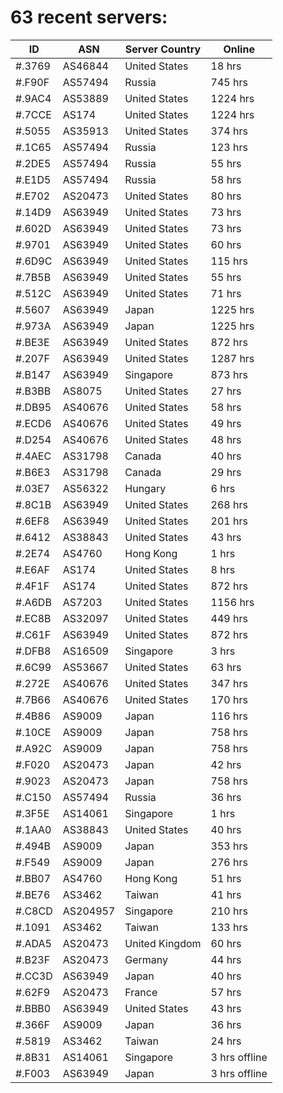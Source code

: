 # 63 recent servers:

| ID | ASN | Server Country | Online |
| ------ | ------ | ------ | ------ |
| #.3769 | AS46844 | United States | 18 hrs |
| #.F90F | AS57494 | Russia | 745 hrs |
| #.9AC4 | AS53889 | United States | 1224 hrs |
| #.7CCE | AS174 | United States | 1224 hrs |
| #.5055 | AS35913 | United States | 374 hrs |
| #.1C65 | AS57494 | Russia | 123 hrs |
| #.2DE5 | AS57494 | Russia | 55 hrs |
| #.E1D5 | AS57494 | Russia | 58 hrs |
| #.E702 | AS20473 | United States | 80 hrs |
| #.14D9 | AS63949 | United States | 73 hrs |
| #.602D | AS63949 | United States | 73 hrs |
| #.9701 | AS63949 | United States | 60 hrs |
| #.6D9C | AS63949 | United States | 115 hrs |
| #.7B5B | AS63949 | United States | 55 hrs |
| #.512C | AS63949 | United States | 71 hrs |
| #.5607 | AS63949 | Japan | 1225 hrs |
| #.973A | AS63949 | Japan | 1225 hrs |
| #.BE3E | AS63949 | United States | 872 hrs |
| #.207F | AS63949 | United States | 1287 hrs |
| #.B147 | AS63949 | Singapore | 873 hrs |
| #.B3BB | AS8075 | United States | 27 hrs |
| #.DB95 | AS40676 | United States | 58 hrs |
| #.ECD6 | AS40676 | United States | 49 hrs |
| #.D254 | AS40676 | United States | 48 hrs |
| #.4AEC | AS31798 | Canada | 40 hrs |
| #.B6E3 | AS31798 | Canada | 29 hrs |
| #.03E7 | AS56322 | Hungary | 6 hrs |
| #.8C1B | AS63949 | United States | 268 hrs |
| #.6EF8 | AS63949 | United States | 201 hrs |
| #.6412 | AS38843 | United States | 43 hrs |
| #.2E74 | AS4760 | Hong Kong | 1 hrs |
| #.E6AF | AS174 | United States | 8 hrs |
| #.4F1F | AS174 | United States | 872 hrs |
| #.A6DB | AS7203 | United States | 1156 hrs |
| #.EC8B | AS32097 | United States | 449 hrs |
| #.C61F | AS63949 | United States | 872 hrs |
| #.DFB8 | AS16509 | Singapore | 3 hrs |
| #.6C99 | AS53667 | United States | 63 hrs |
| #.272E | AS40676 | United States | 347 hrs |
| #.7B66 | AS40676 | United States | 170 hrs |
| #.4B86 | AS9009 | Japan | 116 hrs |
| #.10CE | AS9009 | Japan | 758 hrs |
| #.A92C | AS9009 | Japan | 758 hrs |
| #.F020 | AS20473 | Japan | 42 hrs |
| #.9023 | AS20473 | Japan | 758 hrs |
| #.C150 | AS57494 | Russia | 36 hrs |
| #.3F5E | AS14061 | Singapore | 1 hrs |
| #.1AA0 | AS38843 | United States | 40 hrs |
| #.494B | AS9009 | Japan | 353 hrs |
| #.F549 | AS9009 | Japan | 276 hrs |
| #.BB07 | AS4760 | Hong Kong | 51 hrs |
| #.BE76 | AS3462 | Taiwan | 41 hrs |
| #.C8CD | AS204957 | Singapore | 210 hrs |
| #.1091 | AS3462 | Taiwan | 133 hrs |
| #.ADA5 | AS20473 | United Kingdom | 60 hrs |
| #.B23F | AS20473 | Germany | 44 hrs |
| #.CC3D | AS63949 | Japan | 40 hrs |
| #.62F9 | AS20473 | France | 57 hrs |
| #.BBB0 | AS63949 | United States | 43 hrs |
| #.366F | AS9009 | Japan | 36 hrs |
| #.5819 | AS3462 | Taiwan | 24 hrs |
| #.8B31 | AS14061 | Singapore | 3 hrs offline |
| #.F003 | AS63949 | Japan | 3 hrs offline |

